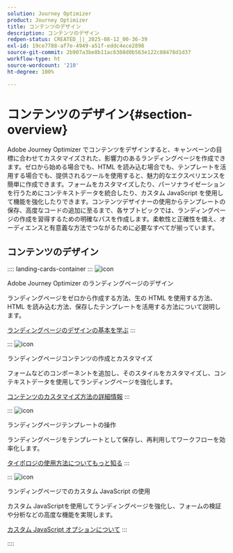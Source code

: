 ```yaml
---
solution: Journey Optimizer
product: Journey Optimizer
title: コンテンツのデザイン
description: コンテンツのデザイン
redpen-status: CREATED_||_2025-08-12_00-36-39
exl-id: 19ce7788-af7e-4949-a51f-eddc4ece2898
source-git-commit: 2b907a3be8b11ac6308d0b563e122c88478d1d37
workflow-type: ht
source-wordcount: '210'
ht-degree: 100%

---
```


# コンテンツのデザイン{#section-overview}

Adobe Journey Optimizer でコンテンツをデザインすると、キャンペーンの目標に合わせてカスタマイズされた、影響力のあるランディングページを作成できます。ゼロから始める場合でも、HTML を読み込む場合でも、テンプレートを活用する場合でも、提供されるツールを使用すると、魅力的なエクスペリエンスを簡単に作成できます。フォームをカスタマイズしたり、パーソナライゼーションを行うためにコンテキストデータを統合したり、カスタム JavaScript を使用して機能を強化したりできます。コンテンツデザイナーの使用からテンプレートの保存、高度なコードの追加に至るまで、各サブトピックでは、ランディングページの作成を習得するための明確なパスを作成します。柔軟性と正確性を備え、オーディエンスと有意義な方法でつながるために必要なすべてが揃っています。

## コンテンツのデザイン

:::: landing-cards-container
:::
![icon](https://cdn.experienceleague.adobe.com/icons/circle-play.svg)

Adobe Journey Optimizer のランディングページのデザイン

ランディングページをゼロから作成する方法、生の HTML を使用する方法、HTML を読み込む方法、保存したテンプレートを活用する方法について説明します。

[ランディングページのデザインの基本を学ぶ](../using/landing-pages/design-lp.md)
:::

:::
![icon](https://cdn.experienceleague.adobe.com/icons/puzzle-piece.svg)

ランディングページコンテンツの作成とカスタマイズ

フォームなどのコンポーネントを追加し、そのスタイルをカスタマイズし、コンテキストデータを使用してランディングページを強化します。

[コンテンツのカスタマイズ方法の詳細情報](../using/landing-pages/lp-content.md)
:::

:::
![icon](https://cdn.experienceleague.adobe.com/icons/list-check.svg)

ランディングページテンプレートの操作

ランディングページをテンプレートとして保存し、再利用してワークフローを効率化します。

[タイポロジの使用方法についてもっと知る](../using/landing-pages/lp-templates.md)
:::

:::
![icon](https://cdn.experienceleague.adobe.com/icons/code-branch.svg)

ランディングページでのカスタム JavaScript の使用

カスタム JavaScriptを使用してランディングページを強化し、フォームの検証や分析などの高度な機能を実現します。

[カスタム JavaScript オプションについて](../using/landing-pages/lp-custom-js.md)
:::

::::
